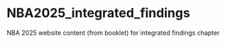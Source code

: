 # NBA2025_integrated_findings
NBA 2025 website content (from booklet) for integrated findings chapter
